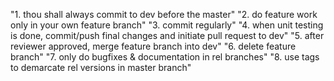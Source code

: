 "1. thou shall always commit to dev before the master" 
"2. do feature work only in your own feature branch" 
"3. commit regularly" 
"4. when unit testing is done, commit/push final changes and initiate pull request to dev" 
"5. after reviewer approved, merge feature branch into dev" 
"6. delete feature branch" 
"7. only do bugfixes & documentation in rel branches" 
"8. use tags to demarcate rel versions in master branch" 

